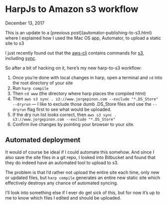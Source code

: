 
# HarpJs to Amazon s3 workflow

<p class="datestamp">December 13, 2017</p>

<div class="callout">
	<p>This is an update to a [previous post](automator-publishing-to-s3.html) where I explained how I used the Mac OS app, Automator, to upload a static site to s3</p> 
</div>

I just recently found out that the [aws-cli](http://docs.aws.amazon.com/cli/latest/reference/index.html#cli-aws) contains commands for [s3](http://docs.aws.amazon.com/cli/latest/reference/s3/index.html#), including [sync](http://docs.aws.amazon.com/cli/latest/reference/s3/sync.html). 

So after a bit of hacking on it, here’s my new harp-to-s3 workflow: 

1. Once you’re done with local changes in harp, open a terminal and ```cd``` into the root directory of your site
2. Run ```harp compile```
3. Then ```cd www``` (the directory where harp places the compiled html)
4. Then ```aws s3 sync . s3://www.jorgepinon.com --exclude "*.DS_Store" --dryrun``` — I like to exclude those dumb .DS_Store files and use the ```--dryrun``` flag first to see what would be uploaded.
5. If the dry run list looks correct, then ```aws s3 sync . s3://www.jorgepinon.com --exclude "*.DS_Store"```
6. Confirm live changes by pointing your browser to your site.

## Automated deployment

It would of course be ideal if I could automate this somehow. And since I also save the site files in a git repo, I looked into Bitbucket and found that they do indeed have an automated tool to upload to s3. 

The problem is that I’d rather not upload the entire site each time, only new or updated files, but ```harp compile``` generates an entire new static site which effectively destroys any chance of automated syncing. 

I’ll look into something else if I ever do get sick of this, but for now it’s up to me to know which files I edited and should be uploaded.